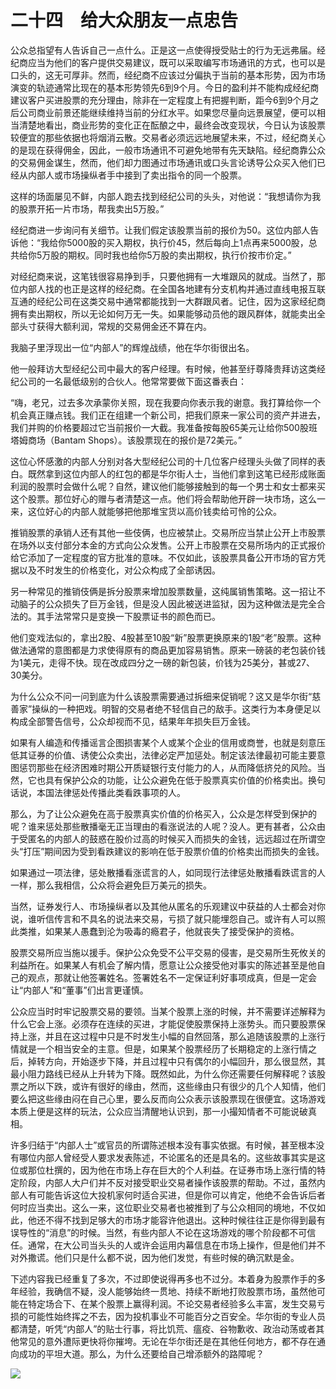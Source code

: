   

# 二十四　给大众朋友一点忠告

公众总指望有人告诉自己一点什么。正是这一点使得授受贴士的行为无远弗届。经纪商应当为他们的客户提供交易建议，既可以采取编写市场通讯的方式，也可以是口头的，这无可厚非。然而，经纪商不应该过分偏执于当前的基本形势，因为市场演变的轨迹通常比现在的基本形势领先6到9个月。今日的盈利并不能构成经纪商建议客户买进股票的充分理由，除非在一定程度上有把握判断，距今6到9个月之后公司商业前景还能继续维持当前的分红水平。如果您尽量向远景展望，便可以相当清楚地看出，商业形势的变化正在酝酿之中，最终会改变现状，今日认为该股票较便宜的那些依据也将烟消云散。交易者必须远远地展望未来，不过，经纪商关心的是现在获得佣金，因此，一般市场通讯不可避免地带有先天缺陷。经纪商靠公众的交易佣金谋生，然而，他们却力图通过市场通讯或口头言论诱导公众买入他们已经从内部人或市场操纵者手中接到了卖出指令的同一个股票。

这样的场面屡见不鲜，内部人跑去找到经纪公司的头头，对他说：“我想请你为我的股票开拓一片市场，帮我卖出5万股。”

经纪商进一步询问有关细节。让我们假定该股票当前的报价为50。这位内部人告诉他：“我给你5000股的买入期权，执行价45，然后每向上1点再来5000股，总共给你5万股的期权。同时我也给你5万股的卖出期权，执行价按市价定。”

对经纪商来说，这笔钱很容易挣到手，只要他拥有一大堆跟风的就成。当然了，那位内部人找的也正是这样的经纪商。在全国各地建有分支机构并通过直线电报互联互通的经纪公司在这类交易中通常都能找到一大群跟风者。记住，因为这家经纪商拥有卖出期权，所以无论如何万无一失。如果能够动员他的跟风群体，就能卖出全部头寸获得大额利润，常规的交易佣金还不算在内。

我脑子里浮现出一位“内部人”的辉煌战绩，他在华尔街很出名。

他一般拜访大型经纪公司中最大的客户经理。有时候，他甚至纡尊降贵拜访这类经纪公司的一名最低级别的合伙人。他常常要做下面这番表白：

“嗨，老兄，过去多次承蒙你关照，现在我要向你表示我的谢意。我打算给你一个机会真正赚点钱。我们正在组建一个新公司，把我们原来一家公司的资产并进去，我们并购的价格要超过它当前报价一大截。我准备按每股65美元让给你500股班塔姆商场（Bantam Shops）。该股票现在的报价是72美元。”

这位心怀感激的内部人分别对各大型经纪公司的十几位客户经理头头做了同样的表白。既然拿到这位内部人的红包的都是华尔街人士，当他们拿到这笔已经形成账面利润的股票时会做什么呢？自然，建议他们能够接触到的每一个男士和女士都来买这个股票。那位好心的赠与者清楚这一点。他们将会帮助他开辟一块市场，这么一来，这位好心的内部人就能够把他那堆宝货以高价钱卖给可怜的公众。

推销股票的承销人还有其他一些伎俩，也应被禁止。交易所应当禁止公开上市股票在场外以支付部分本金的方式向公众发售。公开上市股票在交易所场内的正式报价给它添加了一定程度的官方批准的意味。不仅如此，该股票具备公开市场的官方凭据以及不时发生的价格变化，对公众构成了全部诱因。

另一种常见的推销伎俩是拆分股票来增加股票数量，这纯属销售策略。这一招让不动脑子的公众损失了巨万金钱，但是没人因此被送进监狱，因为这种做法是完全合法的。其手法常常只是变换一下股票证书的颜色而已。

他们变戏法似的，拿出2股、4股甚至10股“新”股票更换原来的1股“老”股票。这种做法通常的意图都是力求使得原有的商品更加容易销售。原来一磅装的老包装价钱为1美元，走得不快。现在改成四分之一磅的新包装，价钱为25美分，甚或27、30美分。

为什么公众不问一问到底为什么该股票需要通过拆细来促销呢？这又是华尔街“慈善家”操纵的一种把戏。明智的交易者绝不轻信自己的敌手。这类行为本身便足以构成全部警告信号，公众却视而不见，结果年年损失巨万金钱。

如果有人编造和传播谣言企图损害某个人或某个企业的信用或商誉，也就是刻意压低其证券的价值、诱使公众卖出，法律必定严加惩处。制定该法律最初可能主要意图惩罚那些在经济困难时期公开质疑银行支付能力的人，从而降低挤兑的风险。当然，它也具有保护公众的功能，让公众避免在低于股票真实价值的价格卖出。换句话说，本国法律惩处传播此类看跌事项的人。

那么，为了让公众避免在高于股票真实价值的价格买入，公众是怎样受到保护的呢？谁来惩处那些散播毫无正当理由的看涨说法的人呢？没人。更有甚者，公众由于受匿名的内部人的鼓惑在股价过高的时候买入而损失的金钱，远远超过在所谓空头“打压”期间因为受到看跌建议的影响在低于股票价值的价格卖出而损失的金钱。

如果通过一项法律，惩处散播看涨谎言的人，如同现行法律惩处散播看跌谎言的人一样，那么我相信，公众将会避免巨万美元的损失。

当然，证券发行人、市场操纵者以及其他从匿名的乐观建议中获益的人士都会对你说，谁听信传言和不具名的说法来交易，亏损了就只能埋怨自己。或许有人可以照此类推，如果某人愚蠢到沦为吸毒的瘾君子，他就丧失了接受保护的资格。

股票交易所应当施以援手。保护公众免受不公平交易的侵害，是交易所生死攸关的利益所在。如果某人有机会了解内情，愿意让公众接受他对事实的陈述甚至是他自己的观点，那就让他签署姓名。签署姓名不一定保证利好事项成真，但是一定会让“内部人”和“董事”们出言更谨慎。

公众应当时时牢记股票交易的要领。当某个股票上涨的时候，并不需要详述解释为什么它会上涨。必须存在连续的买进，才能促使股票保持上涨势头。而只要股票保持上涨，并且在这过程中只是不时发生小幅的自然回落，那么追随该股票的上涨行情就是一个相当安全的主意。但是，如果某个股票经历了长期稳定的上涨行情之后，掉转方向，开始逐步下降，并且过程中只有偶尔的小幅回升，那么很显然，其最小阻力路线已经从上升转为下降。既然如此，为什么你还需要任何解释呢？该股票之所以下跌，或许有很好的缘由，然而，这些缘由只有很少的几个人知情，他们要么把这些缘由闷在自己心里，要么反而向公众表示该股票现在很便宜。这场游戏本质上便是这样的玩法，公众应当清醒地认识到，那一小撮知情者不可能说破真相。

许多归结于“内部人士”或官员的所谓陈述根本没有事实依据。有时候，甚至根本没有哪位内部人曾经受人要求发表陈述，不论匿名的还是具名的。这些故事其实是这位或那位杜撰的，因为他在市场上存在巨大的个人利益。在证券市场上涨行情的特定阶段，内部人大户们并不反对接受职业交易者操作该股票的帮助。不过，虽然内部人有可能告诉这位大投机家何时适合买进，但是你可以肯定，他绝不会告诉后者何时应当卖出。这么一来，这位职业交易者也被推到了与公众相同的境地，不仅如此，他还不得不找到足够大的市场才能容许他退出。这种时候往往正是你得到最有误导性的“消息”的时候。当然，有些内部人不论在这场游戏的哪个阶段都不可信任。通常，在大公司当头头的人或许会运用内幕信息在市场上操作，但是他们并不对外撒谎。他们只是什么都不说，因为他们发觉，有些时候的确沉默是金。

下述内容我已经重复了多次，不过即使说得再多也不过分。本着身为股票作手的多年经验，我确信不疑，没人能够始终一贯地、持续不断地打败股票市场，虽然他可能在特定场合下、在某个股票上赢得利润。不论交易者经验多么丰富，发生交易亏损的可能性始终挥之不去，因为投机事业不可能百分之百安全。华尔街的专业人员都清楚，听凭“内部人”的贴士行事，将比饥荒、瘟疫、谷物歉收、政治动荡或者其他常见的意外遭际更快将你摧垮。无论在华尔街还是在其他任何地方，都不存在通向成功的平坦大道。那么，为什么还要给自己增添额外的路障呢？

![](05-阅读/交易/股票大作手回忆录(修订版)%20-%20埃德温•勒菲弗%20(Edwin%20Lefèvre)/images/Image00018.jpg)